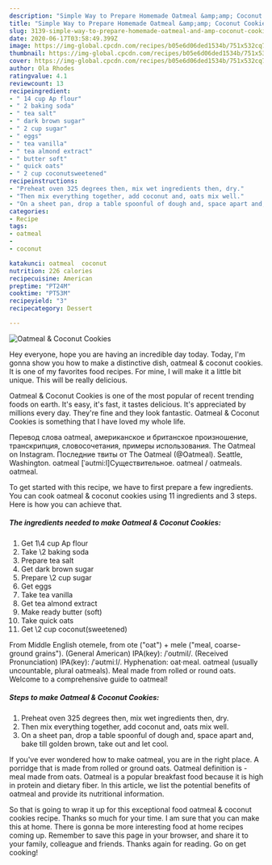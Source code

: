 ```yaml
---
description: "Simple Way to Prepare Homemade Oatmeal &amp;amp; Coconut Cookies"
title: "Simple Way to Prepare Homemade Oatmeal &amp;amp; Coconut Cookies"
slug: 3139-simple-way-to-prepare-homemade-oatmeal-and-amp-coconut-cookies
date: 2020-06-17T03:58:49.399Z
image: https://img-global.cpcdn.com/recipes/b05e6d06ded1534b/751x532cq70/oatmeal-coconut-cookies-recipe-main-photo.jpg
thumbnail: https://img-global.cpcdn.com/recipes/b05e6d06ded1534b/751x532cq70/oatmeal-coconut-cookies-recipe-main-photo.jpg
cover: https://img-global.cpcdn.com/recipes/b05e6d06ded1534b/751x532cq70/oatmeal-coconut-cookies-recipe-main-photo.jpg
author: Ola Rhodes
ratingvalue: 4.1
reviewcount: 13
recipeingredient:
- " 14 cup Ap flour"
- " 2 baking soda"
- " tea salt"
- " dark brown sugar"
- " 2 cup sugar"
- " eggs"
- " tea vanilla"
- " tea almond extract"
- " butter soft"
- " quick oats"
- " 2 cup coconutsweetened"
recipeinstructions:
- "Preheat oven 325 degrees then, mix wet ingredients then, dry."
- "Then mix everything together, add coconut and, oats mix well."
- "On a sheet pan, drop a table spoonful of dough and, space apart and, bake till golden brown, take out and let cool."
categories:
- Recipe
tags:
- oatmeal
- 
- coconut

katakunci: oatmeal  coconut 
nutrition: 226 calories
recipecuisine: American
preptime: "PT24M"
cooktime: "PT53M"
recipeyield: "3"
recipecategory: Dessert

---
```



![Oatmeal &amp; Coconut Cookies](https://img-global.cpcdn.com/recipes/b05e6d06ded1534b/751x532cq70/oatmeal-coconut-cookies-recipe-main-photo.jpg)

Hey everyone, hope you are having an incredible day today. Today, I'm gonna show you how to make a distinctive dish, oatmeal &amp; coconut cookies. It is one of my favorites food recipes. For mine, I will make it a little bit unique. This will be really delicious.

Oatmeal &amp; Coconut Cookies is one of the most popular of recent trending foods on earth. It's easy, it's fast, it tastes delicious. It's appreciated by millions every day. They're fine and they look fantastic. Oatmeal &amp; Coconut Cookies is something that I have loved my whole life.

Перевод слова oatmeal, американское и британское произношение, транскрипция, словосочетания, примеры использования. The Oatmeal on Instagram. Последние твиты от The Oatmeal (@Oatmeal). Seattle, Washington. oatmeal [ˈəutmi:l]Существительное. oatmeal / oatmeals. oatmeal.


To get started with this recipe, we have to first prepare a few ingredients. You can cook oatmeal &amp; coconut cookies using 11 ingredients and 3 steps. Here is how you can achieve that.

<!--inarticleads1-->

##### The ingredients needed to make Oatmeal &amp; Coconut Cookies:

1. Get  1\4 cup Ap flour
1. Take  \2 baking soda
1. Prepare  tea salt
1. Get  dark brown sugar
1. Prepare  \2 cup sugar
1. Get  eggs
1. Take  tea vanilla
1. Get  tea almond extract
1. Make ready  butter (soft)
1. Take  quick oats
1. Get  \2 cup coconut(sweetened)


From Middle English otemele, from ote (&#34;oat&#34;) + mele (&#34;meal, coarse-ground grains&#34;). (General American) IPA(key): /ˈoʊtmil/. (Received Pronunciation) IPA(key): /ˈəʊtmiːl/. Hyphenation: oat‧meal. oatmeal (usually uncountable, plural oatmeals). Meal made from rolled or round oats. Welcome to a comprehensive guide to oatmeal! 

<!--inarticleads2-->

##### Steps to make Oatmeal &amp; Coconut Cookies:

1. Preheat oven 325 degrees then, mix wet ingredients then, dry.
1. Then mix everything together, add coconut and, oats mix well.
1. On a sheet pan, drop a table spoonful of dough and, space apart and, bake till golden brown, take out and let cool.


If you&#39;ve ever wondered how to make oatmeal, you are in the right place. A porridge that is made from rolled or ground oats. Oatmeal definition is - meal made from oats. Oatmeal is a popular breakfast food because it is high in protein and dietary fiber. In this article, we list the potential benefits of oatmeal and provide its nutritional information. 

So that is going to wrap it up for this exceptional food oatmeal &amp; coconut cookies recipe. Thanks so much for your time. I am sure that you can make this at home. There is gonna be more interesting food at home recipes coming up. Remember to save this page in your browser, and share it to your family, colleague and friends. Thanks again for reading. Go on get cooking!
